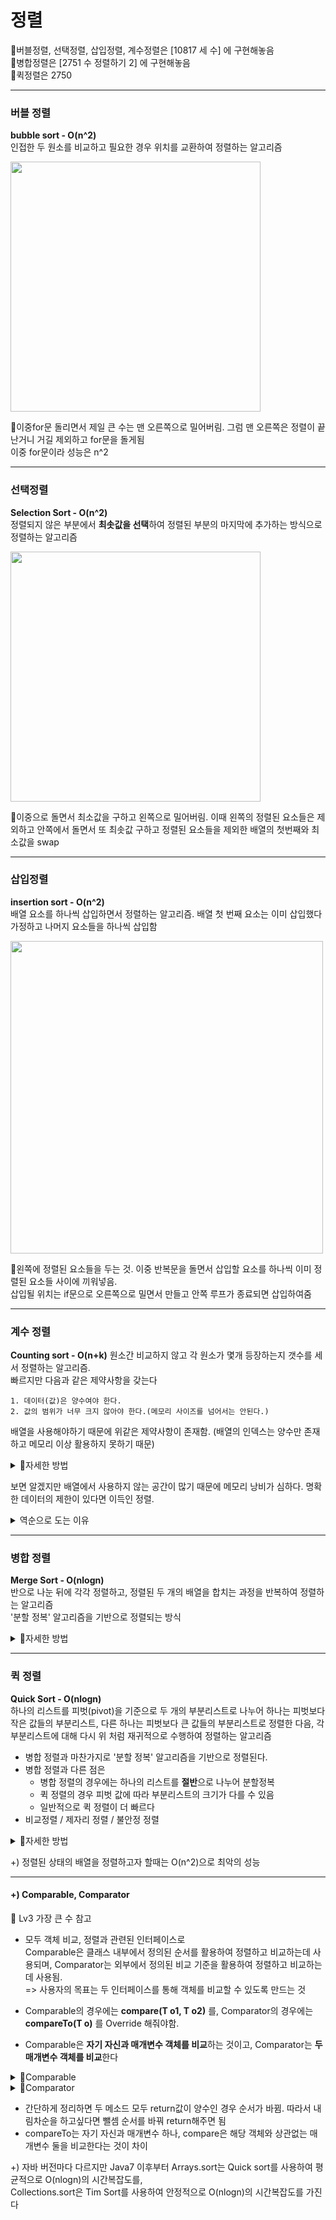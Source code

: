 # 정렬

🍮버블정렬, 선택정렬, 삽입정렬, 계수정렬은 [10817 세 수] 에 구현해놓음  
🍮병합정렬은 [2751 수 정렬하기 2] 에 구현해놓음  
🍮퀵정렬은 2750 
  
---
  
### 버블 정렬  
**bubble sort -  O(n^2)**  
인접한 두 원소를 비교하고 필요한 경우 위치를 교환하여 정렬하는 알고리즘  
  
<img src="https://github.com/hanseul9/algorithm/assets/102939057/1874e70c-c6bd-44a3-966e-2b795cdf73df" width="400">  
  
🌟이중for문 돌리면서 제일 큰 수는 맨 오른쪽으로 밀어버림. 그럼 맨 오른쪽은 정렬이 끝난거니 거길 제외하고 for문을 돌게됨  
이중 for문이라 성능은 n^2  
  
---  
  
### 선택정렬  
**Selection Sort - O(n^2)**  
정렬되지 않은 부분에서 **최솟값을 선택**하여 정렬된 부분의 마지막에 추가하는 방식으로 정렬하는 알고리즘  
  
<img src="https://github.com/hanseul9/algorithm/assets/102939057/1f699772-7e51-41c6-a6fc-f8314179c641" width="400">  
  
🌟이중으로 돌면서 최소값을 구하고 왼쪽으로 밀어버림. 
이때 왼쪽의 정렬된 요소들은 제외하고 안쪽에서 돌면서 또 최솟값 구하고 정렬된 요소들을 제외한 배열의 첫번째와 최소값을 swap  
  
  
---  
  
### 삽입정렬  
**insertion sort - O(n^2)**  
배열 요소를 하나씩 삽입하면서 정렬하는 알고리즘. 배열 첫 번째 요소는 이미 삽입했다 가정하고 나머지 요소들을 하나씩 삽입함  
  
<img src="https://github.com/hanseul9/algorithm/assets/102939057/12781d15-f2e9-46c6-a696-e52d9a6eb184" width="500">  
  
🌟왼쪽에 정렬된 요소들을 두는 것. 이중 반복문을 돌면서 삽입할 요소를 하나씩 이미 정렬된 요소들 사이에 끼워넣음.  
삽입될 위치는 if문으로 오른쪽으로 밀면서 만들고 안쪽 루프가 종료되면 삽입하여줌  
  
  
---  
  
### 계수 정렬
**Counting sort - O(n+k)**
원소간 비교하지 않고 각 원소가 몇개 등장하는지 갯수를 세서 정렬하는 알고리즘.  
빠르지만 다음과 같은 제약사항을 갖는다  
```
1. 데이터(값)은 양수여야 한다.
2. 값의 범위가 너무 크지 않아야 한다.(메모리 사이즈를 넘어서는 안된다.)
```  
배열을 사용해야하기 때문에 위같은 제약사항이 존재함. (배열의 인덱스는 양수만 존재하고 메모리 이상 활용하지 못하기 때문)  
  
  
<details>
<summary>🔎자세한 방법</summary>
  
1. 원본 데이터를 저장한다.  
  
2. count 배열에 각 숫자가 몇 번 나왔는지 저장한다. 원본 배열의 요소를 count배열의 index에 대응하여 저장한다.
   
3. count 배열을 통해 sum배열을 만들어준다. sum 배열은 내 앞에 숫자가 몇 개 있느냐를 세어준다.
count 배열에 저장되어있는 배열 요소의 개수를 통해 판단하고 마찬가지로 index에 대응하여 앞에 몇 개의 숫자가 있는지 저장한다. 이때 “앞에 있는 수” 는 자기 자신도 포함한다.
여기서 결론적으로 sum 배열은 각각의 요소가 정렬된 배열의 어디에 위치해야하는지 표시하는 것과 같아진다.  
  
4. 마지막으로 정렬 배열에 정리해준다. 원본 배열의 마지막 인덱스부터 순회하여 원본 배열의 요소의 위치는 sum배열에 있으니 sum배열을 통해 정렬 배열에 넣어주고, 다음에 넣을 동일한 값의 요소를 위해 sum배열의 값을 -1 해준다.
   
</details>
  
  
보면 알겠지만 배열에서 사용하지 않는 공간이 많기 때문에 메모리 낭비가 심하다. 
명확한 데이터의 제한이 있다면 이득인 정렬.  

<details>
<summary>역순으로 도는 이유</summary>

  10817 세 수의 couting 구현 메소드를 보면 4번 단계에서 역순으로 도는데, couting sort의 stable한 특성을 깨지게 하지 않기 위해서이다.  

  예를 들어 [ 1, 3(a), 6, 5, 3(b) 2, 4 ] 라는 배열이 있다면 역순으로 돌아야 [ ..., 3(a), 3(b), ... ] 와 같이 순서대로 정렬되기 때문.  

  해당 배열의 sum 배열에서 sum[3] = 4 일 것이고 즉 "4번째" 에 삽입되고 sum[3]--; 가 이뤄져서 sum[3] = 3 이 되어 다음의 3은 "3번째"에 삽입될 것이다.  

  따라서 역순으로 돌아야 stable하게 정렬이 가능해진다.

</details>
  
  
  
---  
  
### 병합 정렬
**Merge Sort - O(nlogn)**  
반으로 나눈 뒤에 각각 정렬하고, 정렬된 두 개의 배열을 합치는 과정을 반복하여 정렬하는 알고리즘  
'분할 정복' 알고리즘을 기반으로 정렬되는 방식  
  
<details>
<summary>🔎자세한 방법</summary>
  
![image](https://github.com/hanseul9/algorithm/assets/102939057/25bfe661-df01-4f43-9c0e-cbb1d070aab9)

  
1. 주어진 리스트를 절반으로 분할하여 부분리스트로 나눈다. (Divide : 분할)
  
2. 해당 부분리스트의 길이가 1이 아니라면 1번 과정을 되풀이한다. (재귀 함수)
   
3. 인접한 부분리스트끼리 정렬하여 합친다. (Conqure : 정복)
  
  * 주의할 점은 각각의 부분 리스트는 정렬된 상태이다.
  * 합치는 과정에서 추가로 배열이 필요함 
</details>
  
  
  
---  
  
### 퀵 정렬
**Quick Sort - O(nlogn)**  
하나의 리스트를 피벗(pivot)을 기준으로 두 개의 부분리스트로 나누어 하나는 피벗보다 작은 값들의 부분리스트, 다른 하나는 피벗보다 큰 값들의 부분리스트로 정렬한 다음, 각 부분리스트에 대해 다시 위 처럼 재귀적으로 수행하여 정렬하는 알고리즘  
- 병합 정렬과 마찬가지로 '분할 정복' 알고리즘을 기반으로 정렬된다. 
-  병합 정렬과 다른 점은
	- 병합 정렬의 경우에는 하나의 리스트를 **절반**으로 나누어 분할정복
	- 퀵 정렬의 경우 피벗 값에 따라 부분리스트의 크기가 다를 수 있음 
	- 일반적으로 퀵 정렬이 더 빠르다 
- 비교정렬 / 제자리 정렬 / 불안정 정렬 
  
<details>
<summary>🔎자세한 방법</summary>

```  
1. 피벗을 하나 선택한다.
  
2. 피벗을 기준으로 양쪽에서 피벗보다 큰 값, 혹은 작은 값을 찾는다. 왼쪽에서부터는 피벗보다 큰 값을 찾고, 오른쪽에서부터는 피벗보다 작은 값을 찾는다.
   
3. 양 방향에서 찾은 두 원소를 교환한다.
  
4. 왼쪽에서 탐색하는 위치와 오른쪽에서 탐색하는 위치가 엇갈리지 않을 때 까지 2번으로 돌아가 위 과정을 반복한다.
  
5. 엇갈린 기점을 기준으로 두 개의 부분리스트로 나누어 1번으로 돌아가 해당 부분리스트의 길이가 1이 아닐 때 까지 1번 과정을 반복한다. (Divide : 분할)
  
6. 인접한 부분리스트끼리 합친다. (Conqure : 정복)
```  
  * 피벗을 선택하는 과정은 대표적으로 [현재 부분배열의 가장 왼쪽 원소가 피벗이 되는 방법, 중간 원소가 피벗이 되는 방법, 마지막 원소가 피벗이 되는 방법] 세 가지가 있다. 
  * 왼쪽 피벗 선택 방식이 가장 쉬우면서 기본적인 방법 
</details>
  
+) 정렬된 상태의 배열을 정렬하고자 할때는 O(n^2)으로 최악의 성능 
  
  
---  
  
  
#### +) Comparable, Comparator  
🍮 Lv3 가장 큰 수 참고  
  
- 모두 객체 비교, 정렬과 관련된 인터페이스로  
Comparable은 클래스 내부에서 정의된 순서를 활용하여 정렬하고 비교하는데 사용되며, Comparator는 외부에서 정의된 비교 기준을 활용하여 정렬하고 비교하는데 사용됨.  
=> 사용자의 목표는 두 인터페이스를 통해 객체를 비교할 수 있도록 만드는 것  

- Comparable의 경우에는 **compare(T o1, T o2)** 를, Comparator의 경우에는 **compareTo(T o)** 를 Override 해줘야함.
- Comparable은 **자기 자신과 매개변수 객체를 비교**하는 것이고, Comparator는 **두 매개변수 객체를 비교**한다

<details>
<summary>🔎Comparable</summary>
  
```  
public class ClassName implements Comparable<Type> { 
 
/*
  ...
  code
  ...
 */
 
	// 필수 구현 부분
	@Override
	public int compareTo(Type o) {
	     /*
		 비교 구현
	      */
	}
}
```
- 가령 우선순위 큐에 사용자 정의 클래스를 넣는다면 위와 같이 클래스간의 비교가 가능하게 구현해줘야함 (백준 1197 참고)
  
  ex)  
```
	class Student implements Comparable<Student> {
	 
		int age;		// 나이
		int classNumber;	// 학급
		
		Student(int age, int classNumber) {
			this.age = age;
			this.classNumber = classNumber;
		}
		
		@Override
		public int compareTo(Student o) { // 비교 구현
	    
			// 자기자신의 age가 o의 age보다 크다면 양수
			if(this.age > o.age) {
				return 1;
			}
			// 자기 자신의 age와 o의 age가 같다면 0
			else if(this.age == o.age) {
				return 0;
			}
			// 자기 자신의 age가 o의 age보다 작다면 음수
			else {
				return -1;
			}
		}
	}
```
- 자신을 기준으로 삼아 대소관계를 파악하여 return 해주도록 구현  
- 자기 자신을 기준으로 상대방과의 차이값 비교하여 반환하므로 **return this.age - o.age** 이런 식으로도 가능  
  단 이 경우에는 overflow에 주의 


- Wrapper 클래스 객체에 사용하는 경우
```
	기준값.compareTo(비교값); 
```
문자열 비교와 숫자 비교 두 가지 방식이 있음  
- **숫자 비교**의 경우 기준이 비교대상보다 크면 양수, 작으면 음수, 동일하면 0을 나타낸다.  
- **문자열 비교**의 경우 두 가지로 나뉜다  
	- 1) 기준값의 앞자리부터 일치하는 문자열이 포함된 경우 (기준 문자열 길이-비교대상 문자열 길이)를 리턴  
	- 2) 비교대상과 전혀 다른 문자열인 경우 첫 char간의 아스키코드 차이값을 리턴  
       
---
  
</details>
  
  
<details>
<summary>🔎Comparator</summary>

```
	import java.util.Comparator;	// import 필요
	public class ClassName implements Comparator<Type> { 
	 
	/*
	  ...
	  code
	  ...
	 */
	 
		// 필수 구현 부분
		@Override
		public int compare(Type o1, Type o2) {
			/*
			 비교 구현
			 */
		}
	}
```
- 매커니즘 자체는 compareTo와 비슷. 자기 자신과 비교가 되느냐 안 되느냐의 차이
  
ex)
```
	import java.util.Comparator;	// import 필요
	class Student implements Comparator<Student> {
	 
		int age;			// 나이
		int classNumber;	// 학급
		
		Student(int age, int classNumber) {
			this.age = age;
			this.classNumber = classNumber;
		}
		
		@Override
		public int compare(Student o1, Student o2) {
	    
			// o1의 학급이 o2의 학급보다 크다면 양수
			if(o1.classNumber > o2.classNumber) {
				return 1;
			}
			// o1의 학급이 o2의 학급과 같다면 0
			else if(o1.classNumber == o2.classNumber) {
				return 0;
			}
			// o1의 학급이 o2의 학급보다 작다면 음수
			else {
				return -1;
			}
		}
	}
```
- o1과 o2를 비교함에 있어 자기 자신은 두 객체 비교에 영향이 없다
- compareTo에서 했던것과 마찬가지로 **return o1.classNumber - o2.classNumber;** 로 간략하게 할 수 있음
- 마찬가지로 overflow 주의
---
</details>

* 간단하게 정리하면 두 메소드 모두 return값이 양수인 경우 순서가 바뀜. 따라서 내림차순을 하고싶다면 뺄셈 순서를 바꿔 return해주면 됨
* compareTo는 자기 자신과 매개변수 하나, compare은 해당 객체와 상관없는 매개변수 둘을 비교한다는 것이 차이
  
  
+) 자바 버전마다 다르지만 Java7 이후부터 Arrays.sort는 Quick sort를 사용하여 평균적으로 O(nlogn)의 시간복잡도를,  
  Collections.sort은 Tim Sort를 사용하여 안정적으로 O(nlogn)의 시간복잡도를 가진다

